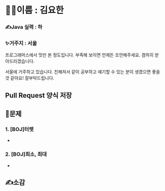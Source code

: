 # 🙋‍♂️이름 : 김요한
### ✍Java 실력 : 하
### ✨거주지 : 서울

프로그래머스에서 맛만 본 정도입니다. 부족해 보이면 언제든 조언해주세요. 겸허히 받아드리겠습니다.

서울에 거주하고 있습니다. 친해져서 같이 공부하고 얘기할 수 있는 분이 생겼으면 좋을 것 같아요! 잘부탁드립니다.





## Pull Request 양식 저장

## 📖문제
### 1. [BOJ]터렛
- 

### 2. [BOJ]최소, 최대
- 

## ✍소감
